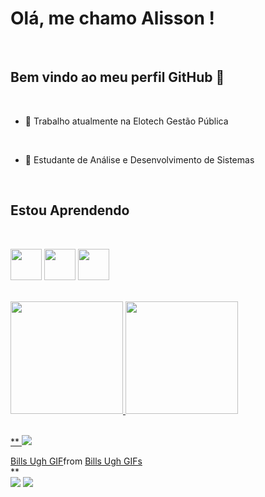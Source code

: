 

# Olá, me chamo Alisson ! 

<br>
  
## Bem vindo ao meu perfil GitHub 👋
  
<br>
  
- 🔭 Trabalho atualmente na Elotech Gestão Pública

<br>
  
- 🌱 Estudante de Análise e Desenvolvimento de Sistemas

<br>
  
## Estou Aprendendo

<br>

<img loading="lazy" src="https://cdn.jsdelivr.net/gh/devicons/devicon@latest/icons/postgresql/postgresql-original-wordmark.svg" width="50" height="50"  margin="70px" /> <img loading="lazy" src="https://cdn.jsdelivr.net/gh/devicons/devicon@latest/icons/dbeaver/dbeaver-original.svg" width="50" height="50" margin=150px/> <img loading="lazy" src="https://cdn.jsdelivr.net/gh/devicons/devicon@latest/icons/python/python-original-wordmark.svg" width="50" height="50" margin="70px"/>

<br>

<div>
<a href="https://github.com/AlissonCogo">
<img loading="lazy" height="180em" src="https://github-readme-stats.vercel.app/api/top-langs/?username=AlissonCogo&layout=compact&langs_count=7&theme=dracula"/>
<img loading="lazy" height="180em" src="https://github-readme-stats.vercel.app/api?username=AlissonCogo&show_icons=true&theme=dracula&include_all_commits=true&count_private=true"/>
</div>

<br>

**
<img src = "https://tenor.com/pt-BR/view/bills-ugh-gif-9811803164280522639"/>

<div>
  <a href="https://tenor.com/view/bills-ugh-gif-9811803164280522639">Bills Ugh GIF</a>from <a href="https://tenor.com/search/bills+ugh-gifs">Bills Ugh GIFs</a>
</div>
**

<div>
<a href="https://instagram.com/bufft_alisson/" target="_blank"><img loading="lazy" src="https://img.shields.io/badge/-Instagram-%23E4405F?style=for-the-badge&logo=instagram&logoColor=white" target="_blank"></a>
<a href="https://www.linkedin.com/in/alisson-buffetti/" target="_blank"><img loading="lazy" src="https://img.shields.io/badge/-LinkedIn-%230077B5?style=for-the-badge&logo=linkedin&logoColor=white" target="_blank"></a>   
</div>

